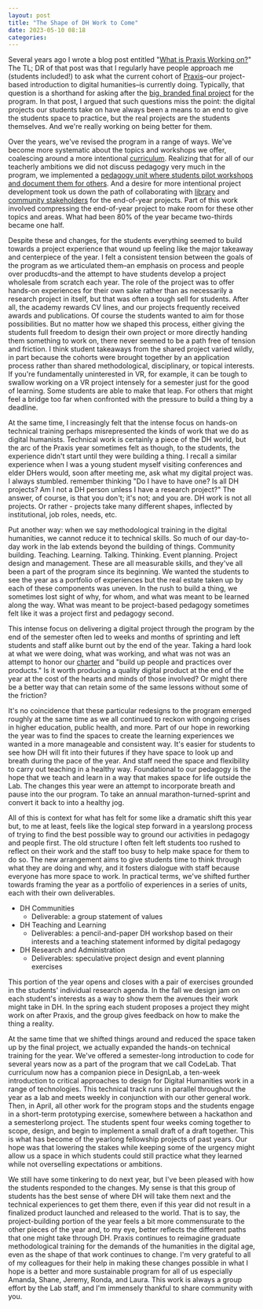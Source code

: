 ```yaml
---
layout: post
title: "The Shape of DH Work to Come"
date: 2023-05-10 08:18
categories: 
---
```


Several years ago I wrote a blog post entitled "[What is Praxis Working on?](https://walshbr.com/blog/what-is-praxis-working-on/)" The TL; DR of that post was that I regularly have people approach me (students included!) to ask what the current cohort of [Praxis](https://praxis.scholarslab.org)–our project-based introduction to digital humanities–is currently doing. Typically, that question is a shorthand for asking after the [big, branded final project](https://praxis.scholarslab.org/projects/) for the program. In that post, I argued that such questions miss the point: the digital projects our students take on have always been a means to an end to give the students space to practice, but the real projects are the students themselves. And we're really working on being better for them. 

Over the years, we've revised the program in a range of ways. We've become more systematic about the topics and workshops we offer, coalescing around a more intentional [curriculum](https://praxis.scholarslab.org/curriculum/). Realizing that for all of our teacherly ambitions we did not discuss pedagogy very much in the program, we implemented a [pedagogy unit where students pilot workshops and document them for others](https://scholarslab.lib.virginia.edu/visiting-workshops-at-washington-and-lee-university/). And a desire for more intentional project development took us down the path of collaborating with [library](https://unclosure.scholarslab.org/) and [community stakeholders](https://landandlegacy.scholarslab.org/index.html) for the end-of-year projects. Part of this work involved compressing the end-of-year project to make room for these other topics and areas. What had been 80% of the year became two-thirds became one half. 

Despite these and changes, for the students everything seemed to build towards a project experience that wound up feeling like the major takeaway and centerpiece of the year. I felt a consistent tension between the goals of the program as we articulated them–an emphasis on process and people over producdts–and the attempt to have students develop a project wholesale from scratch each year. The role of the project was to offer hands-on experiences for their own sake rather than as necessarily a research project in itself, but that was often a tough sell for students. After all, the academy rewards CV lines, and our projects frequently received awards and publications. Of course the students wanted to aim for those possibilities. But no matter how we shaped this process, either giving the students full freedom to design their own project or more directly handing them something to work on, there never seemed to be a path free of tension and friction. I think student takeaways from the shared project varied wildly, in part because the cohorts were brought together by an application process rather than shared methodological, disciplinary, or topical interests. If you're fundamentally uninterested in VR, for example, it can be tough to swallow working on a VR project intensely for a semester just for the good of learning. Some students are able to make that leap. For others that might feel a bridge too far when confronted with the pressure to build a thing by a deadline.

At the same time, I increasingly felt that the intense focus on hands-on technical training perhaps misrepresented the kinds of work that we do as digital humanists. Technical work is certainly a piece of the DH world, but the arc of the Praxis year sometimes felt as though, to the students, the experience didn't start until they were building a thing. I recall a similar experience when I was a young student myself visiting conferences and elder DHers would, soon after meeting me, ask what my digital project was. I always stumbled. remember thinking "Do I have to have one? Is all DH projects? Am I not a DH person unless I have a research project?" The answer, of course, is that you don't; it's not; and you are. DH work is not all projects. Or rather - projects take many different shapes, inflected by institutional, job roles, needs, etc. 

Put another way: when we say methodological training in the digital humanities, we cannot reduce it to technical skills. So much of our day-to-day work in the lab extends beyond the building of things. Community building. Teaching. Learning. Talking. Thinking. Event planning. Project design and management. These are all measurable skills, and they've all been a part of the program since its beginning. We wanted the students to see the year as a portfolio of experiences but the real estate taken up by each of these components was uneven. In the rush to build a thing, we sometimes lost sight of why, for whom, and what was meant to be learned along the way. What was meant to be project-based pedagogy sometimes felt like it was a project first and pedagogy second.

This intense focus on delivering a digital project through the program by the end of the semester often led to weeks and months of sprinting and left students and staff alike burnt out by the end of the year. Taking a hard look at what we were doing, what was working, and what was not was an attempt to honor our [charter](https://scholarslab.lib.virginia.edu/charter/) and "build up people and practices over products." Is it worth producing a quality digital product at the end of the year at the cost of the hearts and minds of those involved? Or might there be a better way that can retain some of the same lessons without some of the friction? 

It's no coincidence that these particular redesigns to the program emerged roughly at the same time as we all continued to reckon with ongoing crises in higher education, public health, and more. Part of our hope in reworking the year was to find the spaces to create the learning experiences we wanted in a more manageable and consistent way. It's easier for students to see how DH will fit into their futures if they have space to look up and breath during the pace of the year. And staff need the space and flexibility to carry out teaching in a healthy way. Foundational to our pedagogy is the hope that we teach and learn in a way that makes space for life outside the Lab. The changes this year were an attempt to incorporate breath and pause into the our program. To take an annual marathon-turned-sprint and convert it back to into a healthy jog. 

All of this is context for what has felt for some like a dramatic shift this year but, to me at least, feels like the logical step forward in a yearslong process of trying to find the best possible way to ground our activities in pedagogy and people first. The old structure I often felt left students too rushed to reflect on their work and the staff too busy to help make space for them to do so. The new arrangement aims to give students time to think through what they are doing and why, and it fosters dialogue with staff because everyone has more space to work. In practical terms, we've shifted further towards framing the year as a portfolio of experiences in a series of units, each with their own deliverables. 

* DH Communities
    * Deliverable: a group statement of values
* DH Teaching and Learning
    * Deliverables: a pencil-and-paper DH workshop based on their interests and a teaching statement informed by digital pedagogy
* DH Research and Administration
    * Deliverables: speculative project design and event planning exercises

This portion of the year opens and closes with a pair of exercises grounded in the students' individual research agenda. In the fall we design jam on each student's interests as a way to show them the avenues their work might take in DH. In the spring each student proposes a project they might work on after Praxis, and the group gives feedback on how to make the thing a reality. 

At the same time that we shifted things around and reduced the space taken up by the final project, we actually expanded the hands-on technical training for the year. We've offered a semester-long introduction to code for several years now as a part of the program that we call CodeLab. That curriculum now has a companion piece in DesignLab, a ten-week introduction to critical approaches to design for Digital Humanities work in a range of technologies. This technical track runs in parallel throughout the year as a lab and meets weekly in conjunction with our other general work. Then, in April, all other work for the program stops and the students engage in a short-term prototyping exercise, somewhere between a hackathon and a semesterlong project. The students spent four weeks coming together to scope, design, and begin to implement a small draft of a draft together. This is what has become of the yearlong fellowship projects of past years. Our hope was that lowering the stakes while keeping some of the urgency might allow us a space in which students could still practice what they learned while not overselling expectations or ambitions. 

We still have some tinkering to do next year, but I've been pleased with how the students responded to the changes. My sense is that this group of students has the best sense of where DH will take them next and the technical experiences to get them there, even if this year did not result in a finalized product launched and released to the world. That is to say, the project-building portion of the year feels a bit more commensurate to the other pieces of the year and, to my eye, better reflects the different paths that one might take through DH. Praxis continues to reimagine graduate methodological training for the demands of the humanities in the digital age, even as the shape of that work continues to change.  I'm very grateful to all of my colleagues for their help in making these changes possible in what I hope is a better and more sustainable program for all of us especially Amanda, Shane, Jeremy, Ronda, and Laura. This work is always a group effort by the Lab staff, and I'm immensely thankful to share community with you.